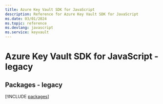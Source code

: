 ```yaml
---
title: Azure Key Vault SDK for JavaScript
description: Reference for Azure Key Vault SDK for JavaScript
ms.date: 03/01/2024
ms.topic: reference
ms.devlang: javascript
ms.service: keyvault
---
```

# Azure Key Vault SDK for JavaScript - legacy
## Packages - legacy
[!INCLUDE [packages](key-vault-index.md)]